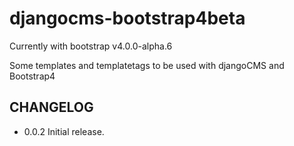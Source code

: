 # djangocms-bootstrap4beta

Currently with bootstrap v4.0.0-alpha.6

Some templates and templatetags to be used with djangoCMS and Bootstrap4

## CHANGELOG

- 0.0.2 Initial release.
